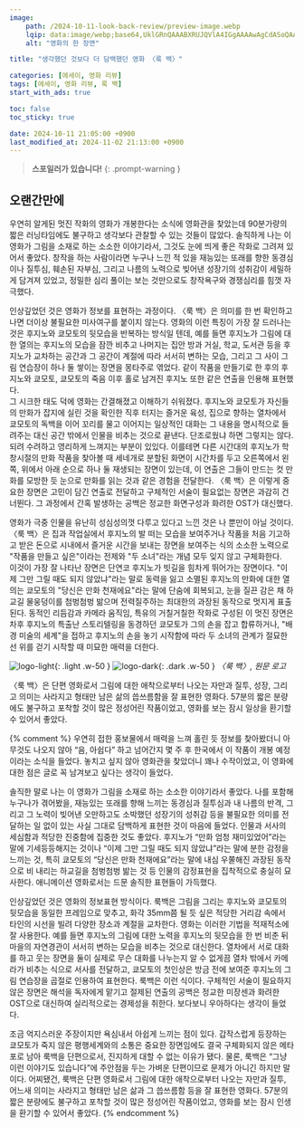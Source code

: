 ```yaml
---
image:
    path: /2024-10-11-look-back-review/preview-image.webp
    lqip: data:image/webp;base64,UklGRnQAAABXRUJQVlA4IGgAAAAwAgCdASoQAAgAAUAmJaQAEPP8QEPXTNu5AAD+9Qcw3v7KZ/pY3acT8f4/7qf/oLZO/jvuLEs8lt/9/r2JteAvrcFbM0DMSuwaKUzXwCs+LUCQWZ/8bKmn0xqX2c0Bcfh0miQL4cAAAA==
    alt: "영화의 한 장면"

title: "생각했던 것보다 더 담백했던 영화 〈룩 백〉"

categories: [에세이, 영화 리뷰]
tags: [에세이, 영화 리뷰, 룩 백]
start_with_ads: true

toc: false
toc_sticky: true

date: 2024-10-11 21:05:00 +0900
last_modified_at: 2024-11-02 21:13:00 +0900
---
```


> **스포일러가 있습니다!**
{: .prompt-warning }

## **오랜간만에**

우연히 알게된 멋진 작화의 영화가 개봉한다는 소식에 영화관을 찾았는데 90분가량의 짧은 러닝타임에도 불구하고 생각보다 관찰할 수 있는 것들이 많았다.
솔직하게 나는 이 영화가 그림을 소재로 하는 소소한 이야기라서, 그것도 눈에 띄게 좋은 작화로 그려져 있어서 좋았다. 창작을 하는 사람이라면 누구나 느낀 적 있을 재능있는 또래를 향한 동경심이나 질투심, 훼손된 자부심, 그리고 나름의 노력으로 빚어낸 성장기의 성취감이 세밀하게 담겨져 있었고, 정밀한 심리 풀이는 보는 것만으로도 창작욕구와 경쟁심리를 힘껏 자극했다.

인상깊었던 것은 영화가 정보를 표현하는 과정이다. 〈룩 백〉은 의미를 한 번 확인하고 나면 더이상 불필요한 미사여구를 붙이지 않는다. 영화의 이런 특징이 가장 잘 드러나는 것은 후지노와 쿄모토의 뒷모습을 반복하는 방식일 텐데, 예를 들면 후지노가 그림에 대한 열의는 후지노의 모습을 잠깐 비추고 나머지는 집안 방과 거실, 학교, 도서관 등을 후지노가 교차하는 공간과 그 공간이 계절에 따라 서서히 변하는 모습, 그리고 그 사이 그림 연습장이 하나 둘 쌓이는 장면을 몽타주로 엮었다. 같이 작품을 만들기로 한 후의 후지노와 쿄모토, 쿄모토의 죽음 이후 홀로 남겨진 후지노 또한 같은 연출을 인용해 표현했다.  
그 시크한 태도 덕에 영화는 간결해졌고 이해하기 쉬워졌다. 후지노와 쿄모토가 자신들의 만화가 잡지에 실린 것을 확인한 직후 터지는 즐거운 육성, 집으로 향하는 열차에서 쿄모토의 독백을 이어 꼬리를 물고 이어지는 일상적인 대화는 그 내용을 명시적으로 들려주는 대신 공간 밖에서 인물을 비추는 것으로 끝낸다. 단조로웠냐 하면 그렇지는 않다. 되려 수려하고 영리하게 느껴지는 부분이 있있다. 이를테면 다른 시간대의 후지노가 학창시절의 만화 작품을 찾아볼 때 세네개로 분할된 화면이 시간차를 두고 오른쪽에서 왼쪽, 위에서 아래 순으로 하나 둘 재생되는 장면이 있는데, 이 연출은 그들이 만드는 컷 만화를 모방한 듯 눈으로 만화를 읽는 것과 같은 경험을 전달한다. 〈룩 백〉은 이렇게 중요한 장면은 고민이 담긴 연출로 전달하고 구체적인 서술이 필요없는 장면은 과감히 건너뛴다. 그 과정에서 간혹 발생하는 공백은 정교한 화면구성과 화려한 OST가 대신했다.

영화가 극중 인물을 유난히 성심성의껏 다루고 있다고 느낀 것은 나 뿐만이 아닐 것이다. 〈룩 백〉은 집과 작업실에서 후지노의 발 떠는 모습을 보여주거나 작품을 처음 기고하고 받은 돈으로 시내에서 즐거운 시간을 보내는 장면을 보여주는 식의 소소한 노력으로 "작품을 만들고 싶은"이라는 전제와 "두 소녀"라는 개념 모두 잊지 않고 구체화한다.  
이것이 가장 잘 나타난 장면은 단연코 후지노가 빗길을 힘차게 뛰어가는 장면이다. "이제 그만 그릴 때도 되지 않았냐"라는 말로 동력을 잃고 소멸된 후지노의 만화에 대한 열의는 쿄모토의 "당신은 만화 천재에요"라는 말에 단숨에 회복되고, 눈을 질끈 감은 채 하교길 물웅덩이를 첨벙첨벙 밞으며 전력질주하는 최대한의 과장된 동작으로 멋지게 표출된다. 동적인 리듬감과 카메라 움직임, 특유의 거칠거칠한 작화로 구성된 이 멋진 장면은 차후 후지노의 특출난 스토리텔링을 동경하던 쿄모토가 그의 손을 잡고 합류하거나, "배경 미술의 세계"을 접하고 후지노의 손을 놓기 시작함에 따라 두 소녀의 관계가 절묘한 선 위를 걷기 시작할 때 미묘한 매력을 더한다.

![logo-light](/2024-10-11-look-back-review/logo-light.webp){: .light .w-50 }
![logo-dark](/2024-10-11-look-back-review/logo-dark.webp){: .dark .w-50 }
_〈룩 백〉, 원문 로고_

〈룩 백〉은 단편 영화로서 그림에 대한 애착으로부터 나오는 자만과 질투, 성장, 그리고 의미는 사라지고 형태만 남은 삶의 씁쓰름함을 잘 표현한 영화다. 57분의 짧은 분량에도 불구하고 포착할 것이 많은 정성어린 작품이었고, 영화를 보는 잠시 일상을 환기할 수 있어서 좋았다.

{% comment %}
우연히 접한 홍보물에서 매력을 느껴 홀린 듯 정보를 찾아봤더니 아무것도 나오지 않아 “음, 아쉽다” 하고 넘어간지 몇 주 후 한국에서 이 작품이 개봉 예정이라는 소식을 들었다. 놓치고 싶지 않아 영화관을 찾았더니 꽤나 수작이었고, 이 영화에 대한 점은 글로 꼭 남겨보고 싶다는 생각이 들었다.

솔직한 말로 나는 이 영화가 그림을 소재로 하는 소소한 이야기라서 좋았다. 나를 포함해 누구나가 겪어봤을, 재능있는 또래를 향해 느끼는 동경심과 질투심과 내 나름의 반격, 그리고 그 노력이 빚어낸 오만하고도 소박했던 성장기의 성취감 등을 불필요한 의미를 전달하는 일 없이 있는 사실 그대로 담백하게 표현한 것이 마음에 들었다.
인물과 서사의 세심함과 적당한 진중함에 집중한 것도 좋았다. 후지노가 “만화 엄청 재미있었어”라는 말에 기세등등해지는 것이나 “이제 그만 그릴 때도 되지 않았냐”라는 말에 분한 감정을 느끼는 것, 특히 쿄모토의 “당신은 만화 천재에요”라는 말에 내심 우쭐해진 과장된 동작으로 비 내리는 하교길을 첨벙첨벙 밞는 것 등 인물의 감정표현을 집착적으로 충실히 묘사한다. 애니메이션 영화로서는 드문 솔직한 표현들이 가득했다.

인상깊었던 것은 영화의 정보표현 방식이다. 룩백은 그림을 그리는 후지노와 쿄모토의 뒷모습을 동일한 프레임으로 맞추고, 화각 35mm쯤 될 듯 싶은 적당한 거리감 속에서 타인의 시선을 빌려 다양한 장소과 계절을 교차한다.
영화는 이러한 기법을 적재적소에 잘 사용한다. 예를 들면 후지노의 그림에 대한 노력을 후지노의 뒷모습을 한 번 비춘 뒤 마을의 자연경관이 서서히 변하는 모습을 비추는 것으로 대신한다. 열차에서 서로 대화를 하고 웃는 장면을 둘이 실제로 무슨 대화를 나누는지 알 수 없게끔 열차 밖에서 카메라가 비추는 식으로 서사를 전달하고, 쿄모토의 첫인상은 방금 전에 보여준 후지노의 그림 연습장을 곱절로 인용하여 표현한다. 룩백은 이런 식이다. 구체적인 서술이 필요하지 않은 장면은 해석을 독자에게 맡기고 절제된 연출의 공백은 정교한 미장센과 화려한 OST으로 대신하여 실리적으로는 경제성을 취한다. 보다보니 우아하다는 생각이 들었다.

조금 억지스러운 주장이지만 욕심내서 아쉽게 느끼는 점이 있다. 갑작스럽게 등장하는 쿄모토가 죽지 않은 평행세계와의 소통은 중요한 장면임에도 결국 구체화되지 않은 메타포로 남아 룩백을 단편으로서, 진지하게 대할 수 없는 이유가 됐다. 물론, 룩백은 “그냥 이런 이야기도 있습니다”에 주안점을 두는 가벼운 단편이므로 문제가 아니긴 하지만 말이다.
어찌됐건, 룩백은 단편 영화로서 그림에 대한 애착으로부터 나오는 자만과 질투, 어느새 의미는 사라지고 형태만 남은 삶과 그 씁쓰름함 등을 잘 표현한 영화다. 57분의 짧은 분량에도 불구하고 포착할 것이 많은 정성어린 작품이었고, 영화를 보는 잠시 인생을 환기할 수 있어서 좋았다.
{% endcomment %}

<script type="application/ld+json">
{
  "@context": "https://schema.org",
  "@type": "Movie",
  "name": "룩백",
  "actor": [
    {
      "@type": "Person",
      "name": "카와이 유미"
    },
    {
      "@type": "Person",
      "name": "요시다 미즈키"
    }
  ],
  "director": {
    "@type": "Person",
    "name": "오시야마 키요타카"
  },
  "image": {
    "@type": "ImageObject",
    "url": "https://cdn.jsdelivr.net/gh/hyngng/hyngng.github.io.resources@master/2024-10-09-look-back-review/main-poster.webp",
     "width": "700",
    "height": "500"
  }
}
</script>